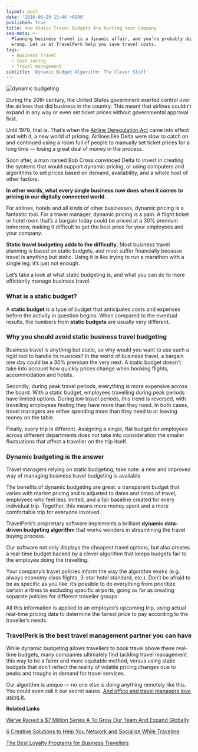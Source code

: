 ```yaml
---
layout: post
date: '2016-06-29 15:46 +0200'
published: true
title: How Static Travel Budgets Are Hurting Your Company
seo-meta: >-
  Planning business travel is a dynamic affair, and you’re probably doing it
  wrong. Let us at TravelPerk help you save travel costs.
tags:
  - Business Travel
  - Cost saving
  - Travel management
subtitle: 'Dynamic Budget Algorithm: The Clever Stuff'
---
```


![dynamic budgeting]({{site.baseurl}}/blog-media/ca6c3137-5780-4c47-8d11-1f6bbad60f75.png)

During the 20th century, the United States government exerted control over the airlines that did business in the country. This meant that airlines couldn’t expand in any way or even set ticket prices without governmental approval first. 

Until 1978, that is. That’s when the [Airline Deregulation Act](https://en.wikipedia.org/wiki/Airline_Deregulation_Act) came into effect and with it, a new world of pricing. Airlines like Delta were slow to catch on and continued using a room full of people to manually set ticket prices for a long time — losing a great deal of money in the process.

Soon after, a man named Bob Cross convinced Delta to invest in creating the systems that would support dynamic pricing, or using computers and algorithms to set prices based on demand, availability, and a whole host of other factors.

**In other words, what every single business now does when it comes to pricing in our digitally connected world.**

For airlines, hotels and all kinds of other businesses, dynamic pricing is a fantastic tool. For a travel manager, dynamic pricing is a pain. A flight ticket or hotel room that’s a bargain today could be priced at a 30% premium tomorrow, making it difficult to get the best price for your employees and your company. 

**Static travel budgeting adds to the difficulty.** Most business travel planning is based on static budgets, and most suffer financially because travel is anything but static. Using it is like trying to run a marathon with a single leg: it’s just not enough.

Let’s take a look at what static budgeting is, and what you can do to more efficiently manage business travel. 

### What is a static budget? ###

A **static budget** is a type of budget that anticipates costs and expenses before the activity in question begins. When compared to the eventual results, the numbers from **static budgets** are usually very different. 

### Why you should avoid static business travel budgeting ###

Business travel is anything but static, so why would you want to use such a rigid tool to handle its nuances? In the world of business travel, a bargain one day could be a 30% premium the very next. A static budget doesn’t take into account how quickly prices change when booking flights, accommodation and hotels.

Secondly, during peak travel periods, everything is more expensive across the board. With a static budget, employees travelling during peak periods have limited options. During low travel periods, this trend is reversed, with travelling employees finding they have more than they need. In both cases, travel managers are either spending more than they need to or leaving money on the table. 

Finally, every trip is different. Assigning a single, flat budget for employees across different departments does not take into consideration the smaller fluctuations that affect a traveller on the trip itself.

### Dynamic budgeting is the answer ###

Travel managers relying on static budgeting, take note: a new and improved way of managing business travel budgeting is available

The benefits of dynamic budgeting are great: a transparent budget that varies with market pricing and is adjusted to dates and times of travel, employees who feel less limited, and a fair baseline created for every individual trip. Together, this means more money spent and a more comfortable trip for everyone involved.

 TravelPerk’s proprietary software implements a brilliant **dynamic data-driven budgeting algorithm** that works wonders in streamlining the travel buying process. 

Our software not only displays the cheapest travel options, but also creates a real-time budget backed by a clever algorithm that keeps budgets fair to the employee doing the travelling.

Your company’s travel policies inform the way the algorithm works (e.g. always economy class flights, 3-star hotel standard, etc.). Don’t be afraid to be as specific as you like: it’s possible to do everything from prioritize certain airlines to excluding specific airports, going as far as creating separate policies for different traveller groups. 

All this information is applied to an employee’s upcoming trip, using actual real-time pricing data to determine the fairest price to pay according to the traveller’s needs.  


### TravelPerk is the best travel management partner you can have ###

While dynamic budgeting allows travellers to book travel above these real-time budgets, many companies ultimately find tackling travel management this way to be a fairer and more equitable method, versus using static budgets that don’t reflect the reality of volatile pricing changes due to peaks and troughs in demand for travel services.

Our algorithm is unique — no one else is doing anything remotely like this. You could even call it our secret sauce. [And office and travel managers love using it.](http://travelperk.com/blog/15-minutes-with-GetYourGuide/)

**Related Links**

[We’ve Raised a $7 Million Series A To Grow Our Team And Expand Globally](http://travelperk.com/blog/we-ve-raised-a-7m-series-a-to-grow-our-team-and-expand-globally/)

[6 Creative Solutions to Help You Network and Socialise While Traveling](http://travelperk.com/blog/6-creative-solutions-that-help-you-network-and-socialize-while-traveling/)

[The Best Loyalty Programs for Business Travellers](http://travelperk.com/blog/the-best-loyalty-programmes-for-business-travelers/)


<!-- Start of Leadin Embed -->
  <script type="text/javascript" src="//js.leadin.com/js/v1/2471398.js" id="LeadinEmbed-2471398" crossorigin="use-credentials" async defer></script>
<!-- End of Leadin Embed -->


